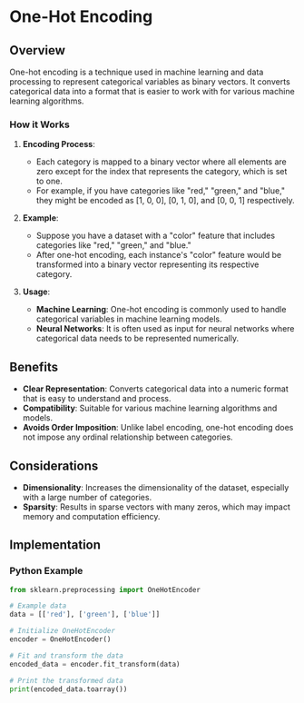 # One-Hot Encoding
## Overview
One-hot encoding is a technique used in machine learning and data processing to represent categorical variables as binary vectors. It converts categorical data into a format that is easier to work with for various machine learning algorithms.

### How it Works

1. **Encoding Process**:
   - Each category is mapped to a binary vector where all elements are zero except for the index that represents the category, which is set to one.
   - For example, if you have categories like "red," "green," and "blue," they might be encoded as [1, 0, 0], [0, 1, 0], and [0, 0, 1] respectively.

2. **Example**:
   - Suppose you have a dataset with a "color" feature that includes categories like "red," "green," and "blue."
   - After one-hot encoding, each instance's "color" feature would be transformed into a binary vector representing its respective category.

3. **Usage**:
   - **Machine Learning**: One-hot encoding is commonly used to handle categorical variables in machine learning models.
   - **Neural Networks**: It is often used as input for neural networks where categorical data needs to be represented numerically.

## Benefits

- **Clear Representation**: Converts categorical data into a numeric format that is easy to understand and process.
- **Compatibility**: Suitable for various machine learning algorithms and models.
- **Avoids Order Imposition**: Unlike label encoding, one-hot encoding does not impose any ordinal relationship between categories.

## Considerations

- **Dimensionality**: Increases the dimensionality of the dataset, especially with a large number of categories.
- **Sparsity**: Results in sparse vectors with many zeros, which may impact memory and computation efficiency.

## Implementation

### Python Example

```python
from sklearn.preprocessing import OneHotEncoder

# Example data
data = [['red'], ['green'], ['blue']]

# Initialize OneHotEncoder
encoder = OneHotEncoder()

# Fit and transform the data
encoded_data = encoder.fit_transform(data)

# Print the transformed data
print(encoded_data.toarray())
